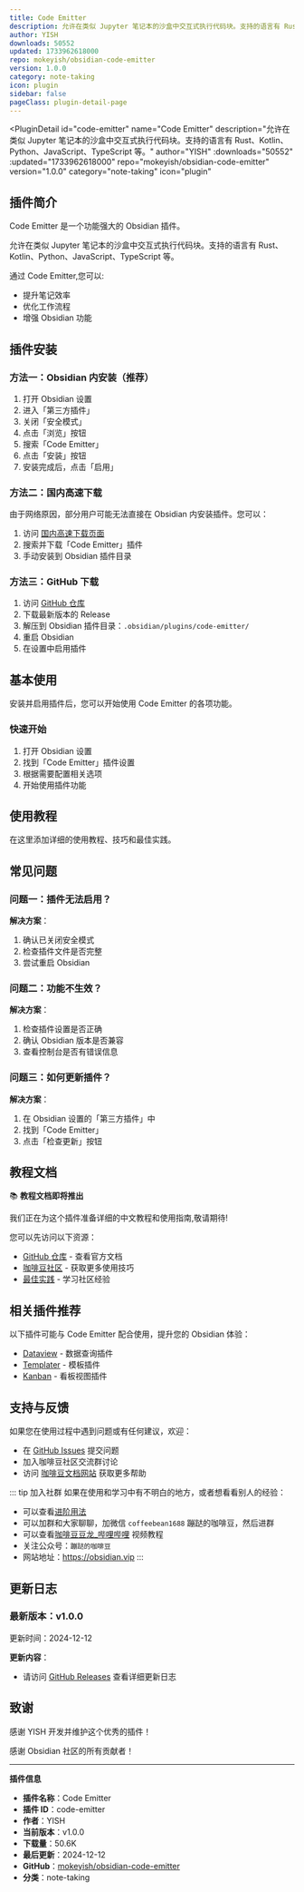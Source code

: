 ```yaml
---
title: Code Emitter
description: 允许在类似 Jupyter 笔记本的沙盒中交互式执行代码块。支持的语言有 Rust、Kotlin、Python、JavaScript、TypeScript 等。
author: YISH
downloads: 50552
updated: 1733962618000
repo: mokeyish/obsidian-code-emitter
version: 1.0.0
category: note-taking
icon: plugin
sidebar: false
pageClass: plugin-detail-page
---
```


<PluginDetail
  id="code-emitter"
  name="Code Emitter"
  description="允许在类似 Jupyter 笔记本的沙盒中交互式执行代码块。支持的语言有 Rust、Kotlin、Python、JavaScript、TypeScript 等。"
  author="YISH"
  :downloads="50552"
  :updated="1733962618000"
  repo="mokeyish/obsidian-code-emitter"
  version="1.0.0"
  category="note-taking"
  icon="plugin"
>

<!-- AUTO_GENERATED_START -->
## 插件简介

Code Emitter 是一个功能强大的 Obsidian 插件。

允许在类似 Jupyter 笔记本的沙盒中交互式执行代码块。支持的语言有 Rust、Kotlin、Python、JavaScript、TypeScript 等。

通过 Code Emitter,您可以:

- 提升笔记效率
- 优化工作流程
- 增强 Obsidian 功能

<!-- AUTO_GENERATED_END -->

<!-- AUTO_GENERATED_START -->
## 插件安装

### 方法一：Obsidian 内安装（推荐）

1. 打开 Obsidian 设置
2. 进入「第三方插件」
3. 关闭「安全模式」
4. 点击「浏览」按钮
5. 搜索「Code Emitter」
6. 点击「安装」按钮
7. 安装完成后，点击「启用」

### 方法二：国内高速下载

由于网络原因，部分用户可能无法直接在 Obsidian 内安装插件。您可以：

1. 访问 [国内高速下载页面](/zh/documentation/obsidian-plugins-download.html)
2. 搜索并下载「Code Emitter」插件
3. 手动安装到 Obsidian 插件目录

### 方法三：GitHub 下载

1. 访问 [GitHub 仓库](https://github.com/mokeyish/obsidian-code-emitter)
2. 下载最新版本的 Release
3. 解压到 Obsidian 插件目录：`.obsidian/plugins/code-emitter/`
4. 重启 Obsidian
5. 在设置中启用插件

## 基本使用

安装并启用插件后，您可以开始使用 Code Emitter 的各项功能。

### 快速开始

1. 打开 Obsidian 设置
2. 找到「Code Emitter」插件设置
3. 根据需要配置相关选项
4. 开始使用插件功能

<!-- AUTO_GENERATED_END -->

<!-- CUSTOM_CONTENT_START:tutorial -->
## 使用教程

在这里添加详细的使用教程、技巧和最佳实践。

<!-- CUSTOM_CONTENT_END:tutorial -->

<!-- SHARED_CONTENT_START -->
## 常见问题

### 问题一：插件无法启用？

**解决方案**：
1. 确认已关闭安全模式
2. 检查插件文件是否完整
3. 尝试重启 Obsidian

### 问题二：功能不生效？

**解决方案**：
1. 检查插件设置是否正确
2. 确认 Obsidian 版本是否兼容
3. 查看控制台是否有错误信息

### 问题三：如何更新插件？

**解决方案**：
1. 在 Obsidian 设置的「第三方插件」中
2. 找到「Code Emitter」
3. 点击「检查更新」按钮

## 教程文档

📚 **教程文档即将推出**

我们正在为这个插件准备详细的中文教程和使用指南,敬请期待!

您可以先访问以下资源：
- [GitHub 仓库](https://github.com/mokeyish/obsidian-code-emitter) - 查看官方文档
- [咖啡豆社区](/zh/bases/) - 获取更多使用技巧
- [最佳实践](/zh/best-practices/) - 学习社区经验

## 相关插件推荐

以下插件可能与 Code Emitter 配合使用，提升您的 Obsidian 体验：

- [Dataview](/zh/plugins/dataview.html) - 数据查询插件
- [Templater](/zh/plugins/templater-obsidian.html) - 模板插件
- [Kanban](/zh/plugins/obsidian-kanban.html) - 看板视图插件

## 支持与反馈

如果您在使用过程中遇到问题或有任何建议，欢迎：

- 在 [GitHub Issues](https://github.com/mokeyish/obsidian-code-emitter/issues) 提交问题
- 加入咖啡豆社区交流群讨论
- 访问 [咖啡豆文档网站](https://obsidian.vip) 获取更多帮助

::: tip 加入社群
如果在使用和学习中有不明白的地方，或者想看看别人的经验：
- 可以查看[进阶用法](/zh/advanced)
- 可以加群和大家聊聊，加微信 `coffeebean1688` 蹦跶的咖啡豆，然后进群
- 可以查看[咖啡豆豆龙_哔哩哔哩](https://space.bilibili.com/618777356) 视频教程
- 关注公众号：`蹦跶的咖啡豆`
- 网站地址：https://obsidian.vip
:::
<!-- SHARED_CONTENT_END -->

<!-- AUTO_GENERATED_START -->
## 更新日志

### 最新版本：v1.0.0

更新时间：2024-12-12

**更新内容**：
- 请访问 [GitHub Releases](https://github.com/mokeyish/obsidian-code-emitter/releases) 查看详细更新日志

## 致谢

感谢 YISH 开发并维护这个优秀的插件！

感谢 Obsidian 社区的所有贡献者！

---

**插件信息**
- **插件名称**：Code Emitter
- **插件 ID**：code-emitter
- **作者**：YISH
- **当前版本**：v1.0.0
- **下载量**：50.6K
- **最后更新**：2024-12-12
- **GitHub**：[mokeyish/obsidian-code-emitter](https://github.com/mokeyish/obsidian-code-emitter)
- **分类**：note-taking
<!-- AUTO_GENERATED_END -->

</PluginDetail>

